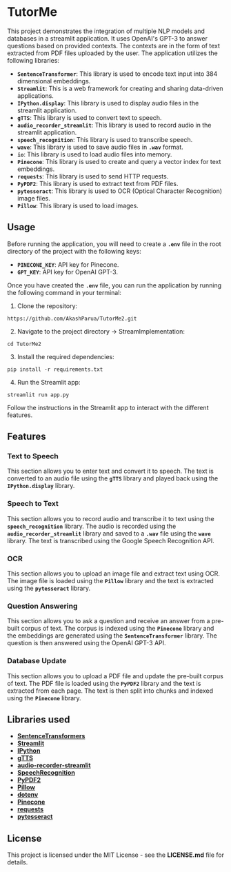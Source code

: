 # **TutorMe**

This project demonstrates the integration of multiple NLP models and databases in a streamlit application. It uses OpenAI's GPT-3 to answer questions based on provided contexts. The contexts are in the form of text extracted from PDF files uploaded by the user. The application utilizes the following libraries:

- **`SentenceTransformer`**: This library is used to encode text input into 384 dimensional embeddings.
- **`Streamlit`**: This is a web framework for creating and sharing data-driven applications.
- **`IPython.display`**: This library is used to display audio files in the streamlit application.
- **`gTTS`**: This library is used to convert text to speech.
- **`audio_recorder_streamlit`**: This library is used to record audio in the streamlit application.
- **`speech_recognition`**: This library is used to transcribe speech.
- **`wave`**: This library is used to save audio files in **`.wav`** format.
- **`io`**: This library is used to load audio files into memory.
- **`Pinecone`**: This library is used to create and query a vector index for text embeddings.
- **`requests`**: This library is used to send HTTP requests.
- **`PyPDF2`**: This library is used to extract text from PDF files.
- **`pytesseract`**: This library is used to OCR (Optical Character Recognition) image files.
- **`Pillow`**: This library is used to load images.

## **Usage**

Before running the application, you will need to create a **`.env`** file in the root directory of the project with the following keys:

- **`PINECONE_KEY`**: API key for Pinecone.
- **`GPT_KEY`**: API key for OpenAI GPT-3.

Once you have created the **`.env`** file, you can run the application by running the following command in your terminal:

1. Clone the repository:

```
https://github.com/AkashParua/TutorMe2.git
```

2. Navigate to the project directory -> StreamImplementation:

```
cd TutorMe2
```

3. Install the required dependencies:

```
pip install -r requirements.txt
```

4. Run the Streamlit app:

```
streamlit run app.py
```

Follow the instructions in the Streamlit app to interact with the different features.

## **Features**

### **Text to Speech**

This section allows you to enter text and convert it to speech. The text is converted to an audio file using the **`gTTS`** library and played back using the **`IPython.display`** library.

### **Speech to Text**

This section allows you to record audio and transcribe it to text using the **`speech_recognition`** library. The audio is recorded using the **`audio_recorder_streamlit`** library and saved to a **`.wav`** file using the **`wave`** library. The text is transcribed using the Google Speech Recognition API.

### **OCR**

This section allows you to upload an image file and extract text using OCR. The image file is loaded using the **`Pillow`** library and the text is extracted using the **`pytesseract`** library.

### **Question Answering**

This section allows you to ask a question and receive an answer from a pre-built corpus of text. The corpus is indexed using the **`Pinecone`** library and the embeddings are generated using the **`SentenceTransformer`** library. The question is then answered using the OpenAI GPT-3 API.

### **Database Update**

This section allows you to upload a PDF file and update the pre-built corpus of text. The PDF file is loaded using the **`PyPDF2`** library and the text is extracted from each page. The text is then split into chunks and indexed using the **`Pinecone`** library.

## **Libraries used**

- **[SentenceTransformers](https://github.com/UKPLab/sentence-transformers)**
- **[Streamlit](https://streamlit.io/)**
- **[IPython](https://ipython.org/)**
- **[gTTS](https://gtts.readthedocs.io/en/latest/)**
- **[audio-recorder-streamlit](https://github.com/dvcrn/audio-recorder-streamlit)**
- **[SpeechRecognition](https://github.com/Uberi/speech_recognition)**
- **[PyPDF2](https://github.com/mstamy2/PyPDF2)**
- **[Pillow](https://python-pillow.org/)**
- **[dotenv](https://github.com/theskumar/python-dotenv)**
- **[Pinecone](https://www.pinecone.io/)**
- **[requests](https://requests.readthedocs.io/en/latest/)**
- **[pytesseract](https://github.com/madmaze/pytesseract)**

## **License**

This project is licensed under the MIT License - see the **LICENSE.md** file for details.
